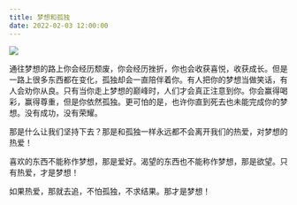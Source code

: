 ```yaml
---
title: 梦想和孤独
date: 2022-02-03 12:00:00
---
```


![](/images/fish.webp)

通往梦想的路上你会经历颓废，你会经历挫折，你也会收获喜悦，收获成长。但是一路上很多东西都在变化，孤独却会一直陪伴着你。有人把你的梦想当做笑话，有人会劝你从良。只有当你走上梦想的巅峰时，人们才会真正注意到你。你会赢得喝彩，赢得尊重，但是你依然孤独。更可怕的是，也许你直到死去也未能完成你的梦想。没有成功，没有荣耀。

那是什么让我们坚持下去？那是和孤独一样永远都不会离开我们的热爱，对梦想的热爱！

喜欢的东西不能称作梦想，那是爱好。渴望的东西也不能称作梦想，那是欲望。只有热爱，才是梦想！

如果热爱，那就去追，不怕孤独，不求结果。那才是梦想！
